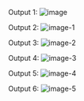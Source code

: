 Output 1:
![image](https://github.com/Kowsar14238/Programming_Hero_Batch-9/assets/88027531/c1c9707f-788b-42ee-affd-7808e417b5bd)

Output 2:
![image-1](https://github.com/Kowsar14238/Programming_Hero_Batch-9/assets/88027531/0356a70b-013a-4935-9066-5f8f1d7895a0)

Output 3:
![image-2](https://github.com/Kowsar14238/Programming_Hero_Batch-9/assets/88027531/174357ff-185b-48a1-b183-61ceaebfd519)

Output 4:
![image-3](https://github.com/Kowsar14238/Programming_Hero_Batch-9/assets/88027531/6312b560-e610-4284-8ae2-959095d24447)

Output 5:
![image-4](https://github.com/Kowsar14238/Programming_Hero_Batch-9/assets/88027531/8f93aaf6-53d7-473e-ab6e-b3a09ed1b3d5)

Output 6:
![image-5](https://github.com/Kowsar14238/Programming_Hero_Batch-9/assets/88027531/29f8edb2-5a75-4d22-9e1c-ce749b0d374b)
